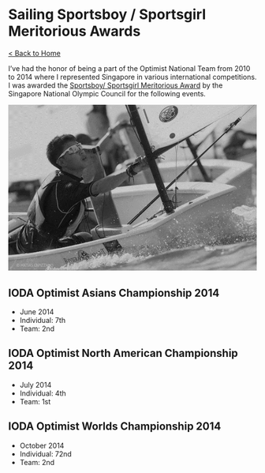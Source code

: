 # Sailing Sportsboy / Sportsgirl Meritorious Awards

[< Back to Home](../README.md)

I’ve had the honor of being a part of the Optimist National Team from 2010 to 2014 where I represented Singapore in various international competitions. I was awarded the [Sportsboy/ Sportsgirl Meritorious Award](https://www.singaporeolympics.com/singapore-sports-awards/) by the Singapore National Olympic Council for the following events.

![sailing_photo](sailing.png)

## IODA Optimist Asians Championship 2014

* June 2014
* Individual: 7th
* Team: 2nd

## IODA Optimist North American Championship 2014

* July 2014
* Individual: 4th
* Team: 1st

## IODA Optimist Worlds Championship 2014

* October 2014
* Individual: 72nd
* Team: 2nd
